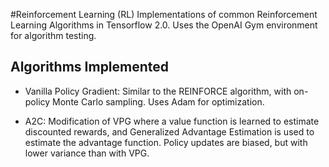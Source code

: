 #Reinforcement Learning (RL)
Implementations of common Reinforcement Learning Algorithms in Tensorflow 2.0. Uses the OpenAI Gym environment for algorithm testing.

## Algorithms Implemented

* Vanilla Policy Gradient: Similar to the REINFORCE algorithm, with on-policy Monte Carlo sampling. Uses Adam for optimization. 

* A2C: Modification of VPG where a value function is learned to estimate discounted rewards, and Generalized Advantage Estimation is used to estimate the advantage function. Policy updates are biased, but with lower variance than with VPG.
